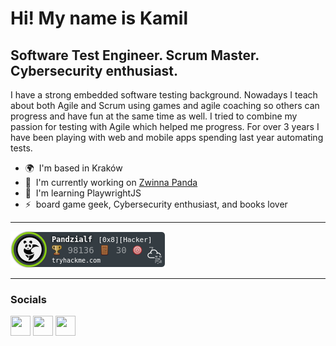 Hi! My name is Kamil
=====================================================================================================================================

Software Test Engineer. Scrum Master. Cybersecurity enthusiast.
--------------------------------------------------

I have a strong embedded software testing background. Nowadays I teach about both Agile and Scrum using games and agile coaching so others can progress and have fun at the same time as well. I tried to combine my passion for testing with Agile which helped me progress. For over 3 years I have been playing with web and mobile apps spending last year automating tests.

* 🌍  I'm based in Kraków
* 🚀  I'm currently working on [Zwinna Panda](https://zwinnapanda.pl/)
* 🧠  I'm learning PlaywrightJS
* ⚡  board game geek, Cybersecurity enthusiast, and books lover
---

![tryhackme stats](https://raw.githubusercontent.com/ksenecki/ksenecki/master/assets/thm_propic.png)

<!--
badge workflow fixed, this is not needed anymore
<img src="https://tryhackme-badges.s3.amazonaws.com/Pandzialf.png" alt="TryHackMe">
-->
---

### Socials

<p align="left"> <a href="https://www.github.com/ksenecki" target="_blank" rel="noreferrer"><img src="https://raw.githubusercontent.com/danielcranney/readme-generator/main/public/icons/socials/github.svg" width="32" height="32" /></a> <a href="https://www.linkedin.com/in/kamilsenecki" target="_blank" rel="noreferrer"><img src="https://raw.githubusercontent.com/danielcranney/readme-generator/main/public/icons/socials/linkedin.svg" width="32" height="32" /></a> <a href="https://www.youtube.com/@zwinnapanda" target="_blank" rel="noreferrer"><img src="https://raw.githubusercontent.com/danielcranney/readme-generator/main/public/icons/socials/youtube.svg" width="32" height="32" /></a></p>
